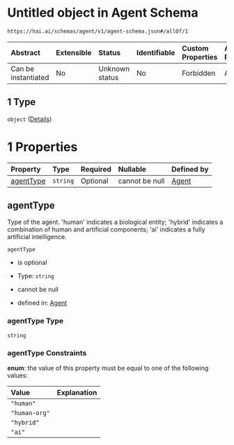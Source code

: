 # Untitled object in Agent Schema

```txt
https://hai.ai/schemas/agent/v1/agent-schema.json#/allOf/1
```



| Abstract            | Extensible | Status         | Identifiable | Custom Properties | Additional Properties | Access Restrictions | Defined In                                                                             |
| :------------------ | :--------- | :------------- | :----------- | :---------------- | :-------------------- | :------------------ | :------------------------------------------------------------------------------------- |
| Can be instantiated | No         | Unknown status | No           | Forbidden         | Allowed               | none                | [agent.schema.json\*](../../schemas/agent/v1/agent.schema.json "open original schema") |

## 1 Type

`object` ([Details](agent-allof-1.md))

# 1 Properties

| Property                | Type     | Required | Nullable       | Defined by                                                                                                                       |
| :---------------------- | :------- | :------- | :------------- | :------------------------------------------------------------------------------------------------------------------------------- |
| [agentType](#agenttype) | `string` | Optional | cannot be null | [Agent](agent-allof-1-properties-agenttype.md "https://hai.ai/schemas/agent/v1/agent-schema.json#/allOf/1/properties/agentType") |

## agentType

Type of the agent. 'human' indicates a biological entity; 'hybrid' indicates a combination of human and artificial components; 'ai' indicates a fully artificial intelligence.

`agentType`

*   is optional

*   Type: `string`

*   cannot be null

*   defined in: [Agent](agent-allof-1-properties-agenttype.md "https://hai.ai/schemas/agent/v1/agent-schema.json#/allOf/1/properties/agentType")

### agentType Type

`string`

### agentType Constraints

**enum**: the value of this property must be equal to one of the following values:

| Value         | Explanation |
| :------------ | :---------- |
| `"human"`     |             |
| `"human-org"` |             |
| `"hybrid"`    |             |
| `"ai"`        |             |
